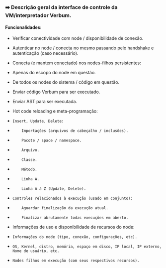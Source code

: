 ### :arrow_right: Descrição geral da interface de controle da VM/interpretador Verbum.

#### Funcionalidades:

- Verificar conectividade com node / disponibilidade de conexão.
- Autenticar no node / conecta no mesmo passando pelo handshake e autenticação (caso necessário).

- Conecta (e mantem conectado) nos nodes-filhos persistentes:
-    Apenas do escopo do node em questão.
-    De todos os nodes do sistema / código em questão.

- Enviar código Verbum para ser executado.
- Enviar AST para ser executada.

- Hot code reloading e meta-programação:
-     Insert, Update, Delete:
-         Importações (arquivos de cabeçalho / inclusões).
-         Pacote / space / namespace.
-         Arquivo.
-         Classe.
-         Método.
-         Linha A.
-         Linha A à Z (Update, Delete).

-     Controles relacionados à execução (usado em conjunto):
-         Aguardar finalização da execução atual.
-         Finalizar abrutamente todas execuções em aberto.
        
- Informações de uso e disponibilidade de recursos do node:
-     Informações do node (tipo, conexão, configurações, etc).
-     OS, Kernel, distro, memória, espaço em disco, IP local, IP externo, Nome de usuário, etc.
-     Nodes filhos em execução (com seus respectivos recursos).


